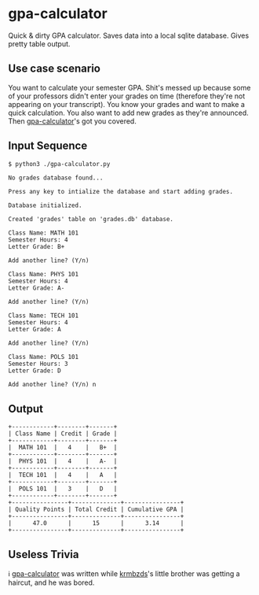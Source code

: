 gpa-calculator
==============

Quick & dirty GPA calculator. Saves data into a local sqlite database. Gives pretty table output.


## Use case scenario

You want to calculate your semester GPA. Shit's messed up because some of your professors didn't enter your grades on time (therefore they're not appearing on your transcript). You know your grades and want to make a quick calculation. You also want to add new grades as they're announced. Then [gpa-calculator](https://github.com/krmbzds/gpa-calculator)'s got you covered.

## Input Sequence
```bash
$ python3 ./gpa-calculator.py
```
```
No grades database found...

Press any key to intialize the database and start adding grades.

Database initialized.

Created 'grades' table on 'grades.db' database.

Class Name: MATH 101
Semester Hours: 4
Letter Grade: B+

Add another line? (Y/n) 

Class Name: PHYS 101
Semester Hours: 4
Letter Grade: A-

Add another line? (Y/n) 

Class Name: TECH 101
Semester Hours: 4
Letter Grade: A

Add another line? (Y/n) 

Class Name: POLS 101
Semester Hours: 3
Letter Grade: D

Add another line? (Y/n) n
```
## Output
```
+------------+--------+-------+
| Class Name | Credit | Grade |
+------------+--------+-------+
|  MATH 101  |   4    |   B+  |
+------------+--------+-------+
|  PHYS 101  |   4    |   A-  |
+------------+--------+-------+
|  TECH 101  |   4    |   A   |
+------------+--------+-------+
|  POLS 101  |   3    |   D   |
+------------+--------+-------+
+----------------+--------------+----------------+
| Quality Points | Total Credit | Cumulative GPA |
+----------------+--------------+----------------+
|      47.0      |      15      |      3.14      |
+----------------+--------------+----------------+
```

## Useless Trivia
:information_source:  [gpa-calculator](https://github.com/krmbzds/gpa-calculator) was written while [krmbzds](https://github.com/krmbzds)'s little brother was getting a haircut, and he was bored.
